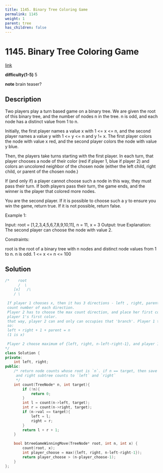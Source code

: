 ```yaml
---
title: 1145. Binary Tree Coloring Game
permalink: 1145
weight: 1
parent: tree
has_children: false
---
```

# 1145. Binary Tree Coloring Game
[link](https://leetcode.com/problems/binary-tree-coloring-game/)

**difficulty(1-5)**
5

**note**
brain teaser?

## Description
Two players play a turn based game on a binary tree.  We are given the root of this binary tree, and the number of nodes n in the tree.  n is odd, and each node has a distinct value from 1 to n.

Initially, the first player names a value x with 1 <= x <= n, and the second player names a value y with 1 <= y <= n and y != x.  The first player colors the node with value x red, and the second player colors the node with value y blue.

Then, the players take turns starting with the first player.  In each turn, that player chooses a node of their color (red if player 1, blue if player 2) and colors an uncolored neighbor of the chosen node (either the left child, right child, or parent of the chosen node.)

If (and only if) a player cannot choose such a node in this way, they must pass their turn.  If both players pass their turn, the game ends, and the winner is the player that colored more nodes.

You are the second player.  If it is possible to choose such a y to ensure you win the game, return true.  If it is not possible, return false.

 

Example 1:


Input: root = [1,2,3,4,5,6,7,8,9,10,11], n = 11, x = 3
Output: true
Explanation: The second player can choose the node with value 2.
 

Constraints:

root is the root of a binary tree with n nodes and distinct node values from 1 to n.
n is odd.
1 <= x <= n <= 100

## Solution
```c++
/*    root
      /  \
    [x]   /\
    / \
    
 If player 1 chooses x, then it has 3 directions - left , right, parent.
 count number of each direction.
 Player 2 has to choose the max count direction, and place her first color right next to 
 player 1's first color. 
 that way, player 2 can and only can occupies that 'branch'. Player 1 takes the rest.
 so:
 left + right + 1 + parent = n
 (1 is x)
 
 Player 2 choose maximum of {left, right, n-left-right-1}, and player 1 takes the rest. 
*/
class Solution {
private:
    int left, right;
public:
    /* return node counts whose root is `n`. if n == target, then save its left
     and right subtree counts to `left` and `right`
     */
    int count(TreeNode* n, int target){
        if (!n){
            return 0;
        }
        int l = count(n->left, target);
        int r = count(n->right, target);
        if (n->val == target){
            left = l;
            right = r;
        }
        return l + r + 1;
    }
    
    bool btreeGameWinningMove(TreeNode* root, int n, int x) {
        count(root, x);
        int player_choose = max({left, right, n-left-right-1});
        return player_choose > (n-player_choose-1);
    }
};
```